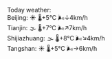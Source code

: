 Today weather:  
Beijing: ☀️ 🌡️+5°C 🌬️↓4km/h  
Tianjin: 🌫  🌡️+7°C 🌬️↗7km/h  
Shijiazhuang: 🌫  🌡️+8°C 🌬️↘4km/h  
Tangshan: ☀️ 🌡️+5°C 🌬️→6km/h  
